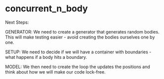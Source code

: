 # concurrent_n_body


Next Steps:

GENERATOR: We need to create a generator that generates random bodies. This will make testing easier - avoid creating the bodies ourselves one by one. 

SETUP: We need to decide if we will have a container with boundaries - what happens if a body hits a boundary. 

MODEL: We then need to create the loop the updates the positions and think about how we will make our code lock-free. 
